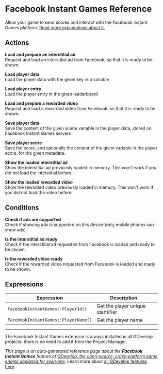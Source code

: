 # Facebook Instant Games Reference

Allow your game to send scores and interact with the Facebook Instant Games platform. [Read more explanations about it.](/gdevelop5/publishing/publishing-to-facebook-instant-games)

## Actions

**Load and prepare an interstitial ad**  
Request and load an interstitial ad from Facebook, so that it is ready to be shown.

**Load player data**  
Load the player data with the given key in a variable

**Load player entry**  
Load the player entry in the given leaderboard

**Load and prepare a rewarded video**  
Request and load a rewarded video from Facebook, so that it is ready to be shown.

**Save player data**  
Save the content of the given scene variable in the player data, stored on Facebook Instant Games servers

**Save player score**  
Save the score, and optionally the content of the given variable in the player score, for the given metadata.

**Show the loaded interstitial ad**  
Show the interstitial ad previously loaded in memory. This won't work if you did not load the interstitial before.

**Show the loaded rewarded video**  
Show the rewarded video previously loaded in memory. This won't work if you did not load the video before.

## Conditions

**Check if ads are supported**  
Check if showing ads is supported on this device (only mobile phones can show ads)

**Is the interstitial ad ready**  
Check if the interstitial ad requested from Facebook is loaded and ready to be shown.

**Is the rewarded video ready**  
Check if the rewarded video requested from Facebook is loaded and ready to be shown.

## Expressions

| Expression | Description |  |
|-----|-----|-----|
| `FacebookInstantGames::PlayerId()` | Get the player unique identifier ||
| `FacebookInstantGames::PlayerName()` | Get the player name ||



---

The Facebook Instant Games extension is always installed in all GDevelop projects: there is no need to add it from the Project Manager.

*This page is an auto-generated reference page about the **Facebook Instant Games** feature of [GDevelop, the open-source, cross-platform game engine designed for everyone](https://gdevelop.io/).* Learn more about [all GDevelop features here](/gdevelop5/all-features).